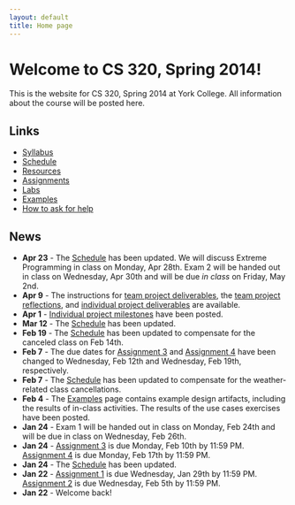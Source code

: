 ```yaml
---
layout: default
title: Home page
---
```


# Welcome to CS 320, Spring 2014!

This is the website for CS 320, Spring 2014 at York College.
All information about the course will be posted here.

## Links

* [Syllabus](syllabus.html)
* [Schedule](schedule.html)
* [Resources](resources/index.html)
* [Assignments](assign/index.html)
* [Labs](labs/index.html)
* [Examples](examples.html)
* [How to ask for help](http://faculty.ycp.edu/~dhovemey/askingForHelp.html)

## News

* **Apr 23** - The [Schedule](schedule.html) has been updated.  We will discuss Extreme Programming in class on Monday, Apr 28th.  Exam 2 will be handed out in class on Wednesday, Apr 30th and will be due *in class* on Friday, May 2nd.
* **Apr 9** - The instructions for [team project deliverables](assign/assign07.html), the [team project reflections](assign/assign08.html), and [individual project deliverables](assign/assign09.html) are available.
* **Apr 1** - [Individual project milestones](assign/assign06.html) have been posted.
* **Mar 12** - The [Schedule](schedule.html) has been updated.
* **Feb 19** - The [Schedule](schedule.html) has been updated to compensate for the canceled class on Feb 14th.
* **Feb 7** - The due dates for [Assignment 3](assign/assign03.html) and [Assignment 4](assign/assign04.html) have been changed to Wednesday, Feb 12th and Wednesday, Feb 19th, respectively.
* **Feb 7** - The [Schedule](schedule.html) has been updated to compensate for the weather-related class cancellations.
* **Feb 4** - The [Examples](examples.html) page contains example design artifacts, including the results of in-class activities. The results of the use cases exercises have been posted.
* **Jan 24** - Exam 1 will be handed out in class on Monday, Feb 24th and will
  be due in class on Wednesday, Feb 26th.
* **Jan 24** - [Assignment 3](assign/assign03.html) is due Monday, Feb 10th by 11:59 PM.
  [Assignment 4](assign/assign04.html) is due Monday, Feb 17th by 11:59 PM.
* **Jan 24** - The [Schedule](schedule.html) has been updated.
* **Jan 22** - [Assignment 1](assign/assign01.html) is due Wednesday, Jan 29th
  by 11:59 PM.  [Assignment 2](assign/assign02.html) is due Wednesday, Feb 5th
  by 11:59 PM.
* **Jan 22** - Welcome back!
